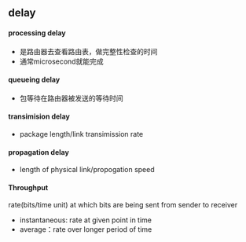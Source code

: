 ## delay
#### processing delay
- 是路由器去查看路由表，做完整性检查的时间
- 通常microsecond就能完成

#### queueing delay
- 包等待在路由器被发送的等待时间

#### transimision delay
- package length/link transimission rate

#### propagation delay
- length of physical link/propogation speed

#### Throughput
rate(bits/time unit) at which bits are being sent from sender to receiver
- instantaneous: rate at given point in time
- average：rate over longer period of time
